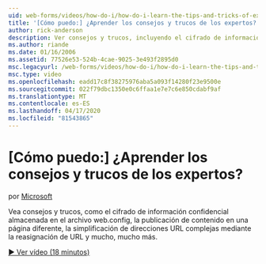 ```yaml
---
uid: web-forms/videos/how-do-i/how-do-i-learn-the-tips-and-tricks-of-experts
title: '[Cómo puedo:] ¿Aprender los consejos y trucos de los expertos? | Microsoft Docs'
author: rick-anderson
description: Ver consejos y trucos, incluyendo el cifrado de información confidencial almacenada en el archivo web.config, la publicación de contenido en una página diferente, la simplificación de direcciones URL complejas ...
ms.author: riande
ms.date: 01/16/2006
ms.assetid: 77526e53-524b-4cae-9025-3e493f2895d0
msc.legacyurl: /web-forms/videos/how-do-i/how-do-i-learn-the-tips-and-tricks-of-experts
msc.type: video
ms.openlocfilehash: eadd17c8f38275976aba5a093f14280f23e9500e
ms.sourcegitcommit: 022f79dbc1350e0c6ffaa1e7e7c6e850cdabf9af
ms.translationtype: MT
ms.contentlocale: es-ES
ms.lasthandoff: 04/17/2020
ms.locfileid: "81543865"
---
```

# <a name="how-do-i-learn-the-tips-and-tricks-of-experts"></a>[Cómo puedo:] ¿Aprender los consejos y trucos de los expertos?

por [Microsoft](https://github.com/microsoft)

Vea consejos y trucos, como el cifrado de información confidencial almacenada en el archivo web.config, la publicación de contenido en una página diferente, la simplificación de direcciones URL complejas mediante la reasignación de URL y mucho, mucho más.

[&#9654; Ver vídeo (18 minutos)](https://channel9.msdn.com/Blogs/ASP-NET-Site-Videos/how-do-i-learn-the-tips-and-tricks-of-experts)
